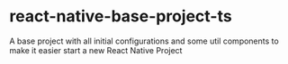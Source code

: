 # react-native-base-project-ts
 A base project with all initial configurations and some util components to make it easier start a new React Native Project
